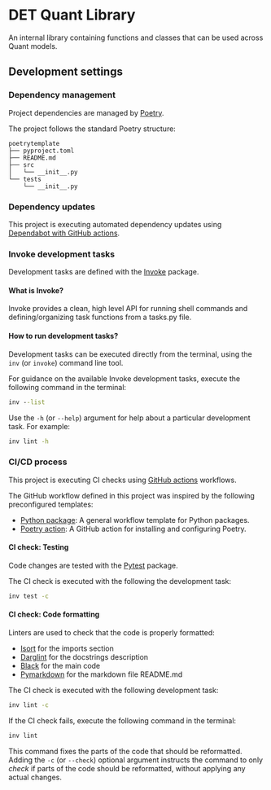 # DET Quant Library

An internal library containing functions and classes that can be used across Quant models.

## Development settings

### Dependency management

Project dependencies are managed by [Poetry](https://python-poetry.org/).

The project follows the standard Poetry structure:

```
poetrytemplate
├── pyproject.toml
├── README.md
├── src
│   └── __init__.py
└── tests
    └── __init__.py
```

### Dependency updates

This project is executing automated dependency updates using
[Dependabot with GitHub actions](https://docs.github.com/en/code-security/dependabot/working-with-dependabot/automating-dependabot-with-github-actions).

### Invoke development tasks

Development tasks are defined with the [Invoke](https://www.pyinvoke.org/) package.

#### What is Invoke?

Invoke provides a clean, high level API for running shell commands and defining/organizing task
functions from a tasks.py file.

#### How to run development tasks?

Development tasks can be executed directly from the terminal, using the `inv` (or `invoke`)
command line tool.

For guidance on the available Invoke development tasks, execute the following command in the
terminal:

```cmd
inv --list
```

Use the `-h` (or `--help`) argument for help about a particular development task. For example:

```cmd
inv lint -h
```

### CI/CD process

This project is executing CI checks using [GitHub actions](https://docs.github.com/en/actions)
workflows.

The GitHub workflow defined in this project was inspired by the following preconfigured templates:

- [Python package](https://github.com/actions/starter-workflows/blob/main/ci/python-package.yml):
  A general workflow template for Python packages.
- [Poetry action](https://github.com/marketplace/actions/install-poetry-action): A GitHub action
  for installing and configuring Poetry.

#### CI check: Testing

Code changes are tested with the [Pytest](https://github.com/pytest-dev/pytest) package.

The CI check is executed with the following the development task:

```cmd
inv test -c
```

#### CI check: Code formatting

Linters are used to check that the code is properly formatted:

- [Isort](https://github.com/timothycrosley/isort) for the imports section
- [Darglint](https://github.com/terrencepreilly/darglint) for the docstrings description
- [Black](https://github.com/psf/black) for the main code
- [Pymarkdown](https://github.com/jackdewinter/pymarkdown) for the markdown file README.md

The CI check is executed with the following development task:

```cmd
inv lint -c
```

If the CI check fails, execute the following command in the terminal:

```cmd
inv lint
```

This command fixes the parts of the code that should be reformatted. Adding the `-c` (or
`--check`) optional argument instructs the command to only _check_ if parts of the code should be
reformatted, without applying any actual changes.
